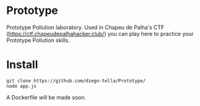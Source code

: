 # Prototype
Prototype Pollution laboratory. Used in Chapeu de Palha's CTF (https://ctf.chapeudepalhahacker.club/) you can play here to practice your Prototype Pollution skills. 

# Install

```
git clone https://github.com/diego-tella/Prototype/
node app.js
```

A Dockerfile will be made soon.
